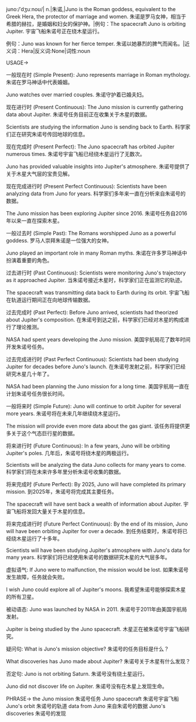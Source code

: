 juno:/ˈdʒuːnoʊ/| n.|朱诺,|Juno is the Roman goddess, equivalent to the Greek Hera, the protector of marriage and women. 朱诺是罗马女神，相当于希腊的赫拉，是婚姻和妇女的保护神。|例句：The spacecraft Juno is orbiting Jupiter.  宇宙飞船朱诺号正在绕木星运行。

例句：Juno was known for her fierce temper. 朱诺以她暴烈的脾气而闻名。|近义词：Hera|反义词:None|词性:noun


USAGE->

一般现在时 (Simple Present):
Juno represents marriage in Roman mythology.  朱诺在罗马神话中代表婚姻。

Juno watches over married couples. 朱诺守护着已婚夫妇。


现在进行时 (Present Continuous):
The Juno mission is currently gathering data about Jupiter. 朱诺号任务目前正在收集关于木星的数据。

Scientists are studying the information Juno is sending back to Earth. 科学家们正在研究朱诺号传回地球的信息。


现在完成时 (Present Perfect):
The Juno spacecraft has orbited Jupiter numerous times. 朱诺号宇宙飞船已经绕木星运行了无数次。

Juno has provided valuable insights into Jupiter's atmosphere. 朱诺号提供了关于木星大气层的宝贵见解。


现在完成进行时 (Present Perfect Continuous):
Scientists have been analyzing data from Juno for years.  科学家们多年来一直在分析来自朱诺号的数据。

The Juno mission has been exploring Jupiter since 2016.  朱诺号任务自2016年以来一直在探索木星。


一般过去时 (Simple Past):
The Romans worshipped Juno as a powerful goddess. 罗马人崇拜朱诺是一位强大的女神。

Juno played an important role in many Roman myths.  朱诺在许多罗马神话中扮演着重要的角色。


过去进行时 (Past Continuous):
Scientists were monitoring Juno's trajectory as it approached Jupiter.  当朱诺号接近木星时，科学家们正在监测它的轨迹。

The spacecraft was transmitting data back to Earth during its orbit.  宇宙飞船在轨道运行期间正在向地球传输数据。


过去完成时 (Past Perfect):
Before Juno arrived, scientists had theorized about Jupiter's composition. 在朱诺号到达之前，科学家们已经对木星的构成进行了理论推测。

NASA had spent years developing the Juno mission. 美国宇航局花了数年时间开发朱诺号任务。


过去完成进行时 (Past Perfect Continuous):
Scientists had been studying Jupiter for decades before Juno's launch.  在朱诺号发射之前，科学家们已经研究木星几十年了。

NASA had been planning the Juno mission for a long time. 美国宇航局一直在计划朱诺号任务很长时间。



一般将来时 (Simple Future):
Juno will continue to orbit Jupiter for several more years. 朱诺号将在未来几年继续绕木星运行。

The mission will provide even more data about the gas giant. 该任务将提供更多关于这个气态巨行星的数据。


将来进行时 (Future Continuous):
In a few years, Juno will be orbiting Jupiter's poles.  几年后，朱诺号将绕木星的两极运行。

Scientists will be analyzing the data Juno collects for many years to come.  科学家们将在未来许多年里分析朱诺号收集的数据。


将来完成时 (Future Perfect):
By 2025, Juno will have completed its primary mission. 到2025年，朱诺号将完成其主要任务。

The spacecraft will have sent back a wealth of information about Jupiter.  宇宙飞船将发回大量关于木星的信息。


将来完成进行时 (Future Perfect Continuous):
By the end of its mission, Juno will have been orbiting Jupiter for over a decade.  到任务结束时，朱诺号将已经绕木星运行了十多年。

Scientists will have been studying Jupiter's atmosphere with Juno's data for many years.  科学家们将已经使用朱诺号的数据研究木星的大气层多年。


虚拟语气:
If Juno were to malfunction, the mission would be lost.  如果朱诺号发生故障，任务就会失败。

I wish Juno could explore all of Jupiter's moons.  我希望朱诺号能够探索木星的所有卫星。


被动语态:
Juno was launched by NASA in 2011. 朱诺号于2011年由美国宇航局发射。

Jupiter is being studied by the Juno spacecraft.  木星正在被朱诺号宇宙飞船研究。


疑问句:
What is Juno's mission objective? 朱诺号的任务目标是什么？

What discoveries has Juno made about Jupiter? 朱诺号关于木星有什么发现？


否定句:
Juno is not orbiting Saturn.  朱诺号没有绕土星运行。

Juno did not discover life on Jupiter. 朱诺号没有在木星上发现生命。



PHRASE->
the Juno mission 朱诺号任务
Juno spacecraft 朱诺号宇宙飞船
Juno's orbit 朱诺号的轨道
data from Juno 来自朱诺号的数据
Juno's discoveries 朱诺号的发现
